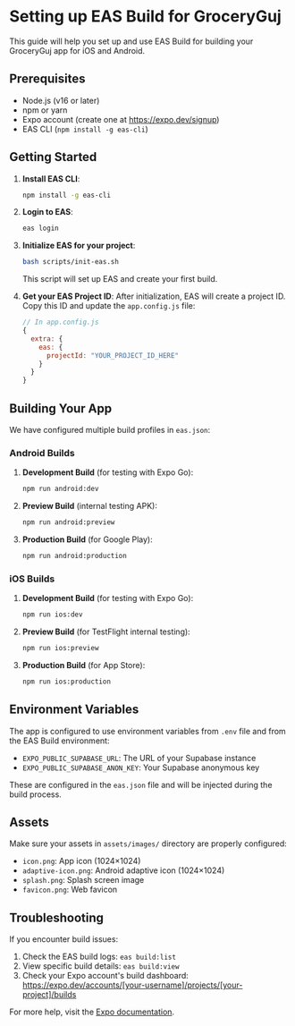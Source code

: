 # Setting up EAS Build for GroceryGuj

This guide will help you set up and use EAS Build for building your GroceryGuj app for iOS and Android.

## Prerequisites

- Node.js (v16 or later)
- npm or yarn
- Expo account (create one at https://expo.dev/signup)
- EAS CLI (`npm install -g eas-cli`)

## Getting Started

1. **Install EAS CLI**:
   ```bash
   npm install -g eas-cli
   ```

2. **Login to EAS**:
   ```bash
   eas login
   ```

3. **Initialize EAS for your project**:
   ```bash
   bash scripts/init-eas.sh
   ```
   This script will set up EAS and create your first build.

4. **Get your EAS Project ID**:
   After initialization, EAS will create a project ID. Copy this ID and update the `app.config.js` file:
   ```javascript
   // In app.config.js
   {
     extra: {
       eas: {
         projectId: "YOUR_PROJECT_ID_HERE"
       }
     }
   }
   ```

## Building Your App

We have configured multiple build profiles in `eas.json`:

### Android Builds

1. **Development Build** (for testing with Expo Go):
   ```bash
   npm run android:dev
   ```

2. **Preview Build** (internal testing APK):
   ```bash
   npm run android:preview
   ```

3. **Production Build** (for Google Play):
   ```bash
   npm run android:production
   ```

### iOS Builds

1. **Development Build** (for testing with Expo Go):
   ```bash
   npm run ios:dev
   ```

2. **Preview Build** (for TestFlight internal testing):
   ```bash
   npm run ios:preview
   ```

3. **Production Build** (for App Store):
   ```bash
   npm run ios:production
   ```

## Environment Variables

The app is configured to use environment variables from `.env` file and from the EAS Build environment:

- `EXPO_PUBLIC_SUPABASE_URL`: The URL of your Supabase instance
- `EXPO_PUBLIC_SUPABASE_ANON_KEY`: Your Supabase anonymous key

These are configured in the `eas.json` file and will be injected during the build process.

## Assets

Make sure your assets in `assets/images/` directory are properly configured:

- `icon.png`: App icon (1024×1024)
- `adaptive-icon.png`: Android adaptive icon (1024×1024)
- `splash.png`: Splash screen image
- `favicon.png`: Web favicon

## Troubleshooting

If you encounter build issues:

1. Check the EAS build logs: `eas build:list`
2. View specific build details: `eas build:view`
3. Check your Expo account's build dashboard: https://expo.dev/accounts/[your-username]/projects/[your-project]/builds

For more help, visit the [Expo documentation](https://docs.expo.dev/build/introduction/). 